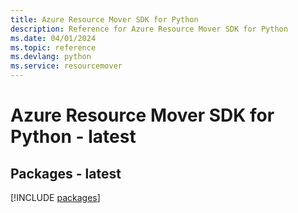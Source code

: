```yaml
---
title: Azure Resource Mover SDK for Python
description: Reference for Azure Resource Mover SDK for Python
ms.date: 04/01/2024
ms.topic: reference
ms.devlang: python
ms.service: resourcemover
---
```

# Azure Resource Mover SDK for Python - latest
## Packages - latest
[!INCLUDE [packages](resource-mover-index.md)]